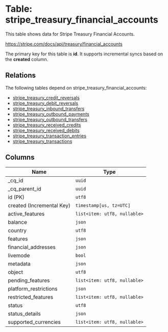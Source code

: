 # Table: stripe_treasury_financial_accounts

This table shows data for Stripe Treasury Financial Accounts.

https://stripe.com/docs/api/treasury/financial_accounts

The primary key for this table is **id**.
It supports incremental syncs based on the **created** column.
## Relations

The following tables depend on stripe_treasury_financial_accounts:
  - [stripe_treasury_credit_reversals](stripe_treasury_credit_reversals)
  - [stripe_treasury_debit_reversals](stripe_treasury_debit_reversals)
  - [stripe_treasury_inbound_transfers](stripe_treasury_inbound_transfers)
  - [stripe_treasury_outbound_payments](stripe_treasury_outbound_payments)
  - [stripe_treasury_outbound_transfers](stripe_treasury_outbound_transfers)
  - [stripe_treasury_received_credits](stripe_treasury_received_credits)
  - [stripe_treasury_received_debits](stripe_treasury_received_debits)
  - [stripe_treasury_transaction_entries](stripe_treasury_transaction_entries)
  - [stripe_treasury_transactions](stripe_treasury_transactions)

## Columns

| Name          | Type          |
| ------------- | ------------- |
|_cq_id|`uuid`|
|_cq_parent_id|`uuid`|
|id (PK)|`utf8`|
|created (Incremental Key)|`timestamp[us, tz=UTC]`|
|active_features|`list<item: utf8, nullable>`|
|balance|`json`|
|country|`utf8`|
|features|`json`|
|financial_addresses|`json`|
|livemode|`bool`|
|metadata|`json`|
|object|`utf8`|
|pending_features|`list<item: utf8, nullable>`|
|platform_restrictions|`json`|
|restricted_features|`list<item: utf8, nullable>`|
|status|`utf8`|
|status_details|`json`|
|supported_currencies|`list<item: utf8, nullable>`|